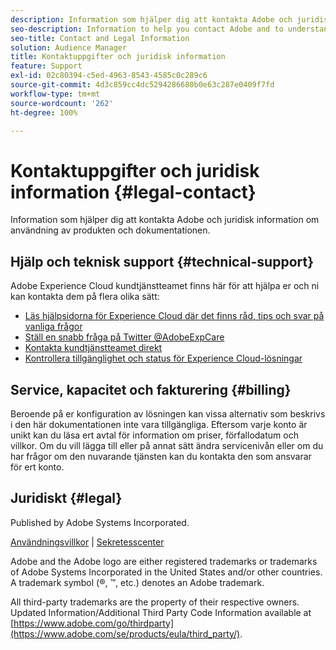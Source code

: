 ```yaml
---
description: Information som hjälper dig att kontakta Adobe och juridisk information om användning av produkten och dokumentationen.
seo-description: Information to help you contact Adobe and to understand the legal issues concerning your use of this product and documentation.
seo-title: Contact and Legal Information
solution: Audience Manager
title: Kontaktuppgifter och juridisk information
feature: Support
exl-id: 02c80394-c5ed-4963-8543-4585c0c289c6
source-git-commit: 4d3c859cc4dc5294286680b0e63c287e0409f7fd
workflow-type: tm+mt
source-wordcount: '262'
ht-degree: 100%

---
```


# Kontaktuppgifter och juridisk information {#legal-contact}

Information som hjälper dig att kontakta Adobe och juridisk information om användning av produkten och dokumentationen.

## Hjälp och teknisk support {#technical-support}

Adobe Experience Cloud kundtjänstteamet finns här för att hjälpa er och ni kan kontakta dem på flera olika sätt:

* [Läs hjälpsidorna för Experience Cloud där det finns råd, tips och svar på vanliga frågor](https://helpx.adobe.com/se/support.ec.html)
* [Ställ en snabb fråga på Twitter @AdobeExpCare](https://twitter.com/AdobeExpCare)
* [Kontakta kundtjänstteamet direkt](https://helpx.adobe.com/se/contact/enterprise-support.ec.html)
* [Kontrollera tillgänglighet och status för Experience Cloud-lösningar](https://status.adobe.com/)

## Service, kapacitet och fakturering {#billing}

Beroende på er konfiguration av lösningen kan vissa alternativ som beskrivs i den här dokumentationen inte vara tillgängliga. Eftersom varje konto är unikt kan du läsa ert avtal för information om priser, förfallodatum och villkor. Om du vill lägga till eller på annat sätt ändra servicenivån eller om du har frågor om den nuvarande tjänsten kan du kontakta den som ansvarar för ert konto.

## Juridiskt {#legal}

Published by Adobe Systems Incorporated.

[Användningsvillkor](https://www.adobe.com/se/legal/terms.html) | [Sekretesscenter](https://www.adobe.com/se/privacy.html)

Adobe and the Adobe logo are either registered trademarks or trademarks of Adobe Systems Incorporated in the United States and/or other countries. A trademark symbol (®, ™, etc.) denotes an Adobe trademark.

All third-party trademarks are the property of their respective owners. Updated Information/Additional Third Party Code Information available at [https://www.adobe.com/go/thirdparty](https://www.adobe.com/se/products/eula/third_party/).
